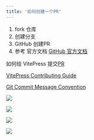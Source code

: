 ```yaml
---
title: '如何创建一个PR'
---
```



1. fork 仓库
2. 创建分支
3. GitHub 创建PR 
4. 参考 官方文档  [GitHub 官方文档](https://docs.github.com/en/pull-requests/collaborating-with-pull-requests/proposing-changes-to-your-work-with-pull-requests/creating-a-pull-request?tool=webui)

如何给 VitePress 提交[PR](https://github.com/vuejs/vitepress/blob/195d867ee9bb51a4c112534b34bda7bcd0c2c3f5/.github/contributing.md)

[VitePress Contributing Guide](https://github.com/vuejs/vitepress/blob/195d867ee9bb51a4c112534b34bda7bcd0c2c3f5/.github/contributing.md)

[Git Commit Message Convention](https://github.com/conventional-changelog/conventional-changelog/tree/master/packages/conventional-changelog-angular)


![](https://cdn.jsdelivr.net/gh/lzy940610/assets/img/202212222208593.png)

![](https://cdn.jsdelivr.net/gh/lzy940610/assets/img/202212222207258.png)

![](https://cdn.jsdelivr.net/gh/lzy940610/assets/img/202212222209504.png)


![](https://cdn.jsdelivr.net/gh/lzy940610/assets/img/202212222212612.png)

